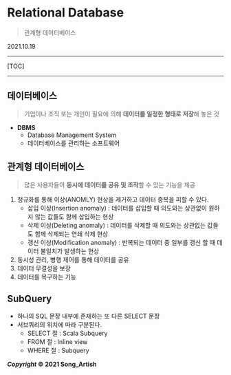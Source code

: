 # Relational Database

> 관계형 데이터베이스

2021.10.19

---

[TOC]

---



## 데이터베이스

> 기업이나 조직 또는 개인이 필요에 의해 **데이터를 일정한 형태로 저장**해 놓은 것

- **DBMS**
  - Database Management System
  - 데이터베이스를 관리하는 소프트웨어



## 관계형 데이터베이스

> 많은 사용자들이 **동시에 데이터를 공유 및 조작**할 수 있는 기능을 제공

1. 정규화를 통해 이상(ANOMLY) 현상을 제거하고 데이터 중복을 피할 수 있다.
   - 삽입 이상(Insertion anomaly) : 데이터를 삽입할 때 의도와는 상관없이 원하지 않는 값들도 함께 삽입하는 현상
   - 삭제 이상(Deleting anomaly) : 데이터를 삭제할 때 의도와는 상관없는 값들도 함께 삭제되는 연쇄 삭제 현상
   - 갱신 이상(Modification anomaly) : 반복되는 데이터 중 일부를 갱신 할 때 데이터 불일치가 발생하는 현상
2. 동시성 관리, 병행 제어를 통해 데이터를 공유
3. 데이터 무결성을 보장
4. 데이터를 복구하는 기능



## SubQuery

- 하나의 SQL 문장 내부에 존재하는 또 다른 SELECT 문장
- 서브쿼리의 위치에 따라 구분된다.
  - SELECT 절 : Scala Subquery
  - FROM 절 : Inline view
  - WHERE 절 : Subquery



***Copyright* © 2021 Song_Artish**